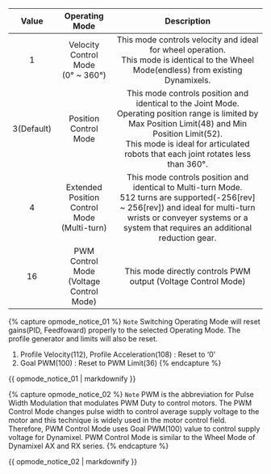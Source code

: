 
|Value|Operating Mode|Description|
| :---: | :---: | :---: |
|1|Velocity Control Mode<br />(0&deg; ~ 360&deg;)|This mode controls velocity and ideal for wheel operation.<br />This mode is identical to the Wheel Mode(endless) from existing Dynamixels.|
|3(Default)|Position Control Mode|This mode controls position and identical to the Joint Mode.<br />Operating position range is limited by Max Position Limit(48) and Min Position Limit(52).<br />This mode is ideal for articulated robots that each joint rotates less than 360&deg;.|
|4|Extended Position Control Mode<br />(Multi-turn)|This mode controls position and identical to Multi-turn Mode.<br />512 turns are supported(-256[rev] ~ 256[rev]) and ideal for multi-turn wrists or conveyer systems or a system that requires an additional reduction gear.|
|16|PWM Control Mode<br />(Voltage Control Mode)|This mode directly controls PWM output (Voltage Control Mode)|

{% capture opmode_notice_01 %}
`Note` Switching Operating Mode will reset gains(PID, Feedfoward) properly to the selected Operating Mode. The profile generator and limits will also be reset.
1. Profile Velocity(112), Profile Acceleration(108) : Reset to ‘0’
2. Goal PWM(100) : Reset to PWM Limit(36)
{% endcapture %}

<div class="notice">
  {{ opmode_notice_01 | markdownify }}
</div>

{% capture opmode_notice_02 %}
`Note` PWM is the abbreviation for Pulse Width Modulation that modulates PWM Duty to control motors. The PWM Control Mode changes pulse width to control average supply voltage to the motor and this technique is widely used in the motor control field.
Therefore, PWM Control Mode uses Goal PWM(100) value to control supply voltage for Dynamixel. PWM Control Mode is similar to the Wheel Mode of Dynamixel AX and RX series.
{% endcapture %}

<div class="notice">
  {{ opmode_notice_02 | markdownify }}
</div>
